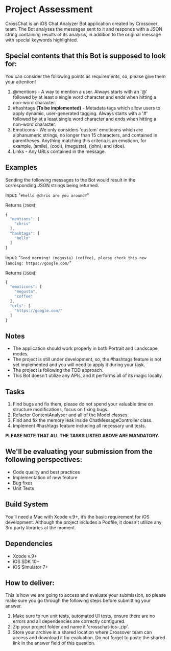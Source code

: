 # Project Assessment

CrossChat is an iOS Chat Analyzer Bot application created by Crossover team. The Bot analyses the messages sent to it and responds with a JSON string containing results of its analysis, in addition to the original message with special keywords highlighted.

## Special contents that this Bot is supposed to look for:
You can consider the following points as requirements, so, please give them your attention!

1. &commat;mentions - A way to mention a user. Always starts with an '@' followed by at least a single word character and ends when hitting a non-word character.
2. &num;hashtags **(To be implemented)** - Metadata tags which allow users to apply dynamic, user-generated tagging. Always starts with a '#' followed by at a least single word character and ends when hitting a non-word character.
3. Emoticons - We only considers 'custom' emoticons which are alphanumeric strings, no longer than 15 characters, and contained in parentheses. Anything matching this criteria is an emoticon, for example, (smile), (cool), (megusta), (john), and (doe).
4. Links - Any URLs contained in the message.

## Examples

Sending the following messages to the Bot would result in the corresponding JSON strings being returned.

Input: "`#hello @chris are you around?`"

Returns (`JSON`):
```javascript
{
  "mentions": [
    "chris"
  ],
  "hashtags": [
    "hello"
  ]
}
```

Input: "`Good morning! (megusta) (coffee), please check this new landing: https://google.com/`"

Returns (`JSON`):
```javascript
{
  "emoticons": [
    "megusta",
    "coffee"
  ],
  "urls": [
    "https://google.com/"
  ]
}
```

## Notes
- The application should work properly in both Portrait and Landscape modes.
- The project is still under development, so, the #hashtags feature is not yet implemented and you will need to apply it during your task.
- The project is following the TDD approach.
- This Bot doesn't utilize any APIs, and it performs all of its magic locally.

## Tasks
1. Find bugs and fix them, please do not spend your valuable time on structure modifications, focus on fixing bugs.
2. Refactor ContentAnalyser and all of the Model classes.
3. Find and fix the memory leak inside ChatMessageController class.
4. Implement #hashtags feature including all necessary unit tests.

**PLEASE NOTE THAT ALL THE TASKS LISTED ABOVE ARE MANDATORY.**

## We'll be evaluating your submission from the following perspectives:
- Code quality and best practices
- Implementation of new feature
- Bug fixes
- Unit Tests

## Build System
You’ll need a Mac with Xcode v.9+, it’s the basic requirement for iOS development. Although the project includes a Podfile, it doesn't utilize any 3rd party libraries at the moment.

## Dependencies
- Xcode v.9+
- iOS SDK 10+
- iOS Simulator 7+

## How to deliver:

This is how we are going to access and evaluate your submission, so please make sure you go through the following steps before submitting your answer.

1. Make sure to run unit tests, automated UI tests, ensure there are no errors and all dependencies are correctly configured.
2. Zip your project folder and name it 'crosschat-ios-<YourNameHere>.zip'.
3. Store your archive in a shared location where Crossover team can access and download it for evaluation. Do not forget to paste the shared link in the answer field of this question.